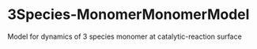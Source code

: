 # 3Species-MonomerMonomerModel
Model for dynamics of 3 species monomer at  catalytic-reaction surface
